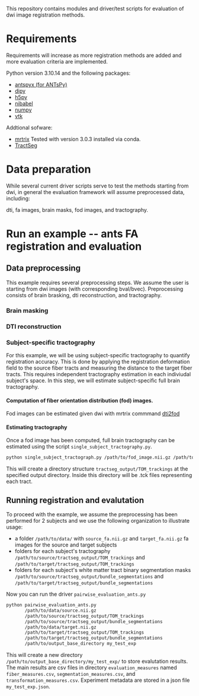 This repository contains modules and driver/test scripts for evaluation of dwi image registration methods.

# Requirements

Requirements will increase as more registration methods are added and more evaluation criteria are implemented.

Python version 3.10.14 and the following packages: 

- [antspyx (for ANTsPy)](https://github.com/ANTsX/ANTsPy)
- [dipy](https://dipy.org/) 
- [h5py](https://github.com/h5py/h5py)
- [nibabel](https://nipy.org/nibabel/)
- [numpy](https://numpy.org/)
- [vtk](https://pypi.org/project/vtk/)

Addtional sofware:
- [mrtrix](https://www.mrtrix.org/) Tested with version 3.0.3 installed via conda.
- [TractSeg](https://github.com/MIC-DKFZ/TractSeg)

# Data preparation

While several current driver scripts serve to test the methods starting from dwi, in general the evaluation framework will assume preprocessed data, including:

dti, fa images, brain masks, fod images, and tractography.

# Run an example -- ants FA registration and evaluation

## Data preprocessing

This example requires several preprocessing steps. We assume the user is starting from dwi images (with corresponding bval/bvec). Preprocessing consists of brain brasking, dti reconstruction, and tractography.

### Brain masking

### DTI reconstruction

### Subject-specific tractography

For this example, we will be using subject-specific tractography to quantify registration accuracy. This is done by applying the registration deformation field to the source fiber tracts and measuring the distance to the target fiber tracts. This requires independent tractography estimation in each indiviudal subject's space. In this step, we will estimate subject-specific full brain tractography.

#### Computation of fiber orientation distribution (fod) images.

Fod images can be estimated given dwi with mrtrix commmand [dti2fod](https://mrtrix.readthedocs.io/en/dev/reference/commands/dwi2fod.html)

#### Estimating tractography

Once a fod image has been computed, full brain tractography can be estimated using the script `single_subject_tractography.py`.

```sh 
python single_subject_tractograph.py /path/to/fod_image.nii.gz /path/to/output_directory
```
This will create a directory structure `tractseg_output/TOM_trackings` at the specified output directory. Inside this directory will be .tck files representing each tract.

## Running registration and evalutation

To proceed with the example, we assume the preprocessing has been performed for 2 subjects and we use the following organization to illustrate usage:

- a folder `/path/to/data/` with `source_fa.nii.gz` and `target_fa.nii.gz` fa images for the source and target subjects
- folders for each subject's tractography `/path/to/source/tractseg_output/TOM_trackings` and `/path/to/target/tractseg_output/TOM_trackings`
- folders for each subject's white matter tract binary segmentation masks `/path/to/source/tractseg_output/bundle_segmentations` and `/path/to/target/tractseg_output/bundle_segmentations`

Now you can run the driver `pairwise_evaluation_ants.py`

```sh
python pairwise_evaluation_ants.py  
       /path/to/data/source.nii.gz  
       /path/to/source/tractseg_output/TOM_trackings    
       /path/to/source/tractseg_output/bundle_segmentations
       /path/to/data/target.nii.gz
       /path/to/target/tractseg_output/TOM_trackings
       /path/to/target/tractseg_output/bundle_segmentations
       /path/to/output_base_directory my_test_exp
```

This will create a new directory `/path/to/output_base_directory/my_test_exp/` to store evalutation results. The main results are csv files in directory `evaluation_measures` named `fiber_measures.csv`, `segmentation_measures.csv`, and `transformation_measures.csv`. Experiment metadata are stored in a json file `my_test_exp.json`.  
